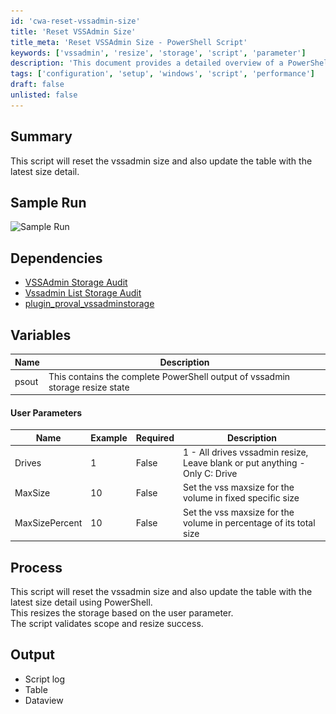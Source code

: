 ```yaml
---
id: 'cwa-reset-vssadmin-size'
title: 'Reset VSSAdmin Size'
title_meta: 'Reset VSSAdmin Size - PowerShell Script'
keywords: ['vssadmin', 'resize', 'storage', 'script', 'parameter']
description: 'This document provides a detailed overview of a PowerShell script designed to reset the vssadmin size and update the storage table with the latest size details. It includes sample runs, dependencies, user parameters, and output information.'
tags: ['configuration', 'setup', 'windows', 'script', 'performance']
draft: false
unlisted: false
---
```

## Summary

This script will reset the vssadmin size and also update the table with the latest size detail.

## Sample Run

![Sample Run](..\..\..\static\img\VSS-Resize\image_1.png)

## Dependencies

- [VSSAdmin Storage Audit](https://proval.itglue.com/DOC-5078775-10728930) 
- [Vssadmin List Storage Audit](https://proval.itglue.com/DOC-5078775-10728929) 
- [plugin_proval_vssadminstorage](https://proval.itglue.com/DOC-5078775-10728928) 

## Variables

| Name  | Description                                                                                   |
|-------|-----------------------------------------------------------------------------------------------|
| psout | This contains the complete PowerShell output of vssadmin storage resize state               |

#### User Parameters

| Name            | Example | Required | Description                                                                                      |
|-----------------|---------|----------|--------------------------------------------------------------------------------------------------|
| Drives          | 1       | False    | 1 - All drives vssadmin resize,<br>Leave blank or put anything - Only C: Drive                 |
| MaxSize         | 10      | False    | Set the vss maxsize for the volume in fixed specific size                                       |
| MaxSizePercent   | 10      | False    | Set the vss maxsize for the volume in percentage of its total size                              |

## Process

This script will reset the vssadmin size and also update the table with the latest size detail using PowerShell.  
This resizes the storage based on the user parameter.  
The script validates scope and resize success.

## Output

- Script log
- Table
- Dataview




